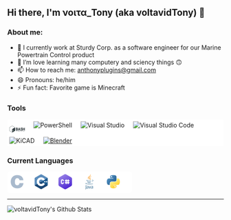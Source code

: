 ## Hi there, I'm νοιτα_Tony (aka voltavidTony) 👋

### About me:
- 💼 I currently work at Sturdy Corp. as a software engineer for our Marine Powertrain Control product
- 🌱 I’m love learning many computery and sciency things 🙃
- 📫 How to reach me: [anthonyplugins@gmail.com](mailto:anthonyplugins@gmail.com)
- 😄 Pronouns: he/him
- ⚡ Fun fact: Favorite game is Minecraft

### Tools

<div style="background-color: white; width: fit-content; padding: 5px; border-radius: 5px"><a href="#">
    <img align="left" alt="Bash" height="36px" style="margin-right: 20px" src="https://raw.githubusercontent.com/github/explore/80688e429a7d4ef2fca1e82350fe8e3517d3494d/topics/bash/bash.png" />
    <img align="left" alt="PowerShell" height="36px" style="margin-right: 20px" src="https://docs.microsoft.com/en-us/powershell/media/index/powershell_128.svg" />
    <img align="left" alt="Visual Studio" height="36px" style="margin-right: 20px" src="https://visualstudio.microsoft.com/wp-content/uploads/2021/10/Product-Icon.svg" />
    <img align="left" alt="Visual Studio Code" height="36px" style="margin-right: 20px" src="https://visualstudio.microsoft.com/wp-content/uploads/2019/09/vs-code-responsive-01-1.png" />
    <img align="left" alt="KiCAD" height="36px" style="margin-right: 20px" src="https://avatars.githubusercontent.com/u/3374914?s=200&v=4" />
    <img alt="Blender" height="36px" src="https://www.blender.org/wp-content/uploads/2015/03/blender_logo_socket-1-1280x391.png" />
</a></div>

### Current Languages

<div style="background-color: white; width: fit-content; padding: 5px; border-radius: 5px"><a href="#">
    <img align="left" alt="C#" height="36px" style="margin-right: 20px" src="https://raw.githubusercontent.com/github/explore/f3e22f0dca2be955676bc70d6214b95b13354ee8/topics/c/c.png" />
    <img align="left" alt="C++" height="36px" style="margin-right: 20px" src="https://raw.githubusercontent.com/github/explore/180320cffc25f4ed1bbdfd33d4db3a66eeeeb358/topics/cpp/cpp.png" />
    <img align="left" alt="C#" height="36px" style="margin-right: 20px" src="https://raw.githubusercontent.com/github/explore/80688e429a7d4ef2fca1e82350fe8e3517d3494d/topics/csharp/csharp.png" />
    <img align="left" alt="Java" height="36px" style="margin-right: 20px" src="https://raw.githubusercontent.com/github/explore/5b3600551e122a3277c2c5368af2ad5725ffa9a1/topics/java/java.png" />
    <img alt="Python" height="36px" style="margin-right: 20px" src="https://raw.githubusercontent.com/github/explore/80688e429a7d4ef2fca1e82350fe8e3517d3494d/topics/python/python.png" />
</a></div>

---

<img alt="voltavidTony's Github Stats" src="https://github-readme-stats.vercel.app/api?username=voltavidTony&show_cons=true&hide_border=true" />
